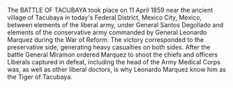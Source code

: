 The BATTLE OF TACUBAYA took place on 11 April 1859 near the ancient village of Tacubaya in today's Federal District, Mexico City, Mexico, between elements of the liberal army, under General Santos Degollado and elements of the conservative army commanded by General Leonardo Marquez during the War of Reform. The victory corresponded to the preservative side, generating heavy casualties on both sides. After the battle General Miramon ordered Marquez to shoot the chiefs and officers Liberals captured in defeat, including the head of the Army Medical Corps was, as well as other liberal doctors, is why Leonardo Marquez know him as the Tiger of Tacubaya.
